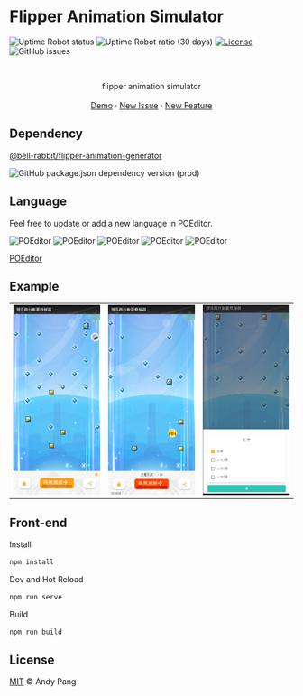 # Flipper Animation Simulator
![Uptime Robot status](https://img.shields.io/uptimerobot/status/m789451157-78f49e0cce471d85607d06d9?style=for-the-badge)
![Uptime Robot ratio (30 days)](https://img.shields.io/uptimerobot/ratio/m789451157-78f49e0cce471d85607d06d9?style=for-the-badge)
[![License](https://img.shields.io/github/license/bell-rabbit/flipper-animation-simulator?style=for-the-badge)](/LICENSE)
![GitHub issues](https://img.shields.io/github/issues/bell-rabbit/flipper-animation-simulator?style=for-the-badge)

<br />
<div align="center">
  <p align="center">
    flipper animation simulator
    <br />
    <br />
    <a href="https://flipper.andypang.dev/">Demo</a>
    ·
    <a href="https://github.com/bell-rabbit/flipper-animation-simulator/issues">New Issue</a>
    ·
    <a href="https://github.com/bell-rabbit/flipper-animation-simulator/issues">New Feature</a>
  </p>
</div>

## Dependency
[@bell-rabbit/flipper-animation-generator](https://github.com/bell-rabbit/flipper-animation-generator)

![GitHub package.json dependency version (prod)](https://img.shields.io/github/package-json/dependency-version/bell-rabbit/flipper-animation-simulator/@bell-rabbit/flipper-animation-generator?style=for-the-badge)

## Language
Feel free to update or add a new language in POEditor.

![POEditor](https://img.shields.io/poeditor/progress/484045/zh-hk?style=for-the-badge&token=fb74d07f6576ae283c69ba10ff552d91)
![POEditor](https://img.shields.io/poeditor/progress/484045/zh-TW?style=for-the-badge&token=fb74d07f6576ae283c69ba10ff552d91)
![POEditor](https://img.shields.io/poeditor/progress/484045/en?style=for-the-badge&token=fb74d07f6576ae283c69ba10ff552d91)
![POEditor](https://img.shields.io/poeditor/progress/484045/ja?style=for-the-badge&token=fb74d07f6576ae283c69ba10ff552d91)
![POEditor](https://img.shields.io/poeditor/progress/484045/ko?style=for-the-badge&token=fb74d07f6576ae283c69ba10ff552d91)

[POEditor](https://poeditor.com/join/project?hash=TdCGQW1xiz)

## Example
<table>
  <tr>
    <td>
      <img src="/example/example-1.jpg" alt="example 1" width="300" />
    </td>
    <td>
      <img src="/example/example-2.jpg" alt="example 2" width="300"/>
    </td> 
    <td>
      <img src="/example/example-3.jpg" alt="example 3" width="300"/>
    </td> 
  </tr>
</table>

## Front-end
Install
```sh
npm install
```

Dev and Hot Reload
```sh
npm run serve
```

Build
```sh
npm run build
```

## License

[MIT](LICENSE) © Andy Pang
